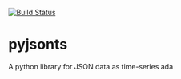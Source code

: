 [![Build Status](https://travis-ci.org/jeongmincha/pyjsonts.svg?branch=master)](https://travis-ci.org/jeongmincha/pyjsonts)

# pyjsonts
A python library for JSON data as time-series ada
